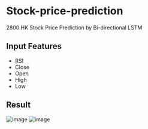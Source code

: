 # Stock-price-prediction
2800.HK Stock Price Prediction by Bi-directional LSTM

## Input Features
- RSI
- Close
- Open
- High 
- Low

## Result
![image](https://user-images.githubusercontent.com/48129546/223298658-741a25bd-08e8-4161-b655-9fbae5729c4b.png)
![image](https://user-images.githubusercontent.com/48129546/223298670-2009a04b-7294-43c9-a9e5-8c27a6d9797c.png)


